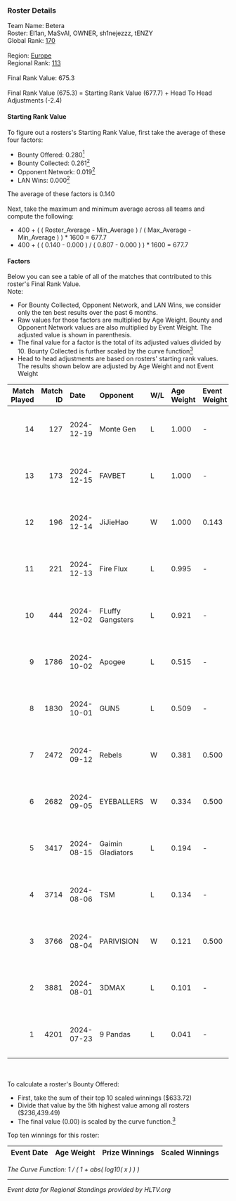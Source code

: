 ### Roster Details<br />
Team Name: Betera<br />
Roster: El1an, MaSvAl, OWNER, sh1nejezzz, tENZY<br />
Global Rank: [170](../../standings_global_2025_01_13.md)<br />
<br />
Region: [Europe]( ../../standings_europe_2025_01_13.md)<br />
Regional Rank: [113]( ../../standings_europe_2025_01_13.md)<br />
<br />
Final Rank Value:  675.3<br />
<br />
Final Rank Value (675.3) = Starting Rank Value (677.7) + Head To Head Adjustments (-2.4)<br />

#### Starting Rank Value<br />
To figure out a rosters's Starting Rank Value, first take the average of these four factors:<br />
- Bounty Offered: 0.280[<sup>1</sup>](#table2)
- Bounty Collected: 0.261[<sup>2</sup>](#table1)
- Opponent Network: 0.019[<sup>2</sup>](#table1)
- LAN Wins: 0.000[<sup>2</sup>](#table1)

The average of these factors is 0.140<br />
<br />
Next, take the maximum and minimum average across all teams and compute the following:<br />
- 400 + ( ( Roster_Average - Min_Average ) / ( Max_Average - Min_Average ) ) * 1600 = 677.7
- 400 + ( ( 0.140 - 0.000 ) / ( 0.807 - 0.000 ) ) * 1600 = 677.7


#### Factors<br />
Below you can see a table of all of the matches that contributed to this roster's Final Rank Value.<br />
Note:<br />

- For Bounty Collected, Opponent Network, and LAN Wins, we consider only the ten best results over the past 6 months.
- Raw values for those factors are multiplied by Age Weight. Bounty and Opponent Network values are also multiplied by Event Weight. The adjusted value is shown in parenthesis.
- The final value for a factor is the total of its adjusted values divided by 10. Bounty Collected is further scaled by the curve function[<sup>3</sup>](#curveFunction)
- Head to head adjustments are based on rosters' starting rank values. The results shown below are adjusted by Age Weight and not Event Weight
<span id="table1"></span><br />


| Match Played | Match ID | Date       | Opponent          | W/L | Age Weight | Event Weight | Bounty Collected | Opponent Network | LAN Wins  | H2H Adj. | Roster                                        |
| -: | -: | :- | :- | :- | :- | :- | :- | :- | :- | -: | :- |
|           14 |      127 | 2024-12-19 | Monte Gen         | L   | 1.000      | -            | -                | -                | -         |    -7.45 | El1an, MaSvAl, OWNER, sh1nejezzz, tENZY       |
|           13 |      173 | 2024-12-15 | FAVBET            | L   | 1.000      | -            | -                | -                | -         |    -6.40 | El1an, MaSvAl, OWNER, sh1nejezzz, supra       |
|           12 |      196 | 2024-12-14 | JiJieHao          | W   | 1.000      | 0.143        | 0.003 (0.000)    | 0.144 (0.021)    | 0 (0.000) |    17.51 | El1an, MaSvAl, OWNER, sh1nejezzz, supra       |
|           11 |      221 | 2024-12-13 | Fire Flux         | L   | 0.995      | -            | -                | -                | -         |    -5.98 | El1an, MaSvAl, OWNER, sh1nejezzz, supra       |
|           10 |      444 | 2024-12-02 | FLuffy Gangsters  | L   | 0.921      | -            | -                | -                | -         |   -10.31 | El1an, MaSvAl, OWNER, sh1nejezzz, tENZY       |
|            9 |     1786 | 2024-10-02 | Apogee            | L   | 0.515      | -            | -                | -                | -         |    -4.51 | El1an, MaSvAl, OWNER, sh1nejezzz, tripex17    |
|            8 |     1830 | 2024-10-01 | GUN5              | L   | 0.509      | -            | -                | -                | -         |    -1.55 | El1an, MaSvAl, OWNER, sh1nejezzz, tripex17    |
|            7 |     2472 | 2024-09-12 | Rebels            | W   | 0.381      | 0.500        | 0.035 (0.007)    | 0.307 (0.059)    | 0 (0.000) |     8.46 | El1an, MaSvAl, OWNER, sh1nejezzz, supra       |
|            6 |     2682 | 2024-09-05 | EYEBALLERS        | W   | 0.334      | 0.500        | 0.037 (0.006)    | 0.560 (0.093)    | 0 (0.000) |     7.67 | El1an, MaSvAl, OWNER, sh1nejezzz, supra       |
|            5 |     3417 | 2024-08-15 | Gaimin Gladiators | L   | 0.194      | -            | -                | -                | -         |    -1.11 | El1an, OWNER, Sdaim, sh1nejezzz, supra        |
|            4 |     3714 | 2024-08-06 | TSM               | L   | 0.134      | -            | -                | -                | -         |    -1.05 | El1an, MaSvAl, OWNER, sh1nejezzz, supra       |
|            3 |     3766 | 2024-08-04 | PARIVISION        | W   | 0.121      | 0.500        | 0.025 (0.001)    | 0.262 (0.016)    | 0 (0.000) |     2.90 | El1an, MaSvAl, OWNER, sh1nejezzz, supra       |
|            2 |     3881 | 2024-08-01 | 3DMAX             | L   | 0.101      | -            | -                | -                | -         |    -0.04 | El1an, lollipop21k, MaSvAl, OWNER, sh1nejezzz |
|            1 |     4201 | 2024-07-23 | 9 Pandas          | L   | 0.041      | -            | -                | -                | -         |    -0.54 | El1an, MaSvAl, OWNER, sh1nejezzz, supra       |

<br />
<span id="table2"></span><br />
To calculate a roster's Bounty Offered:<br />

- First, take the sum of their top 10 scaled winnings ($633.72)
- Divide that value by the 5th highest value among all rosters ($236,439.49)
- The final value (0.00) is scaled by the curve function.[<sup>3</sup>](#curveFunction)

Top ten winnings for this roster:<br />

| Event Date | Age Weight | Prize Winnings | Scaled Winnings |
| :- | -: | :- | :- |


<span id="curveFunction"></span>_The Curve Function: 1 / ( 1 + abs( log10( x ) ) )_<br />

---
_Event data for Regional Standings provided by HLTV.org_<br />
